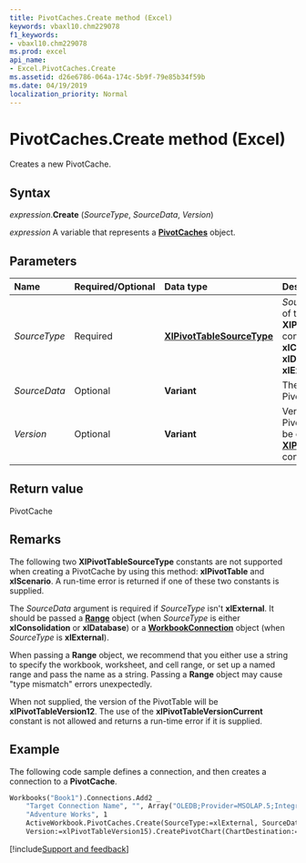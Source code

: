 ```yaml
---
title: PivotCaches.Create method (Excel)
keywords: vbaxl10.chm229078
f1_keywords:
- vbaxl10.chm229078
ms.prod: excel
api_name:
- Excel.PivotCaches.Create
ms.assetid: d26e6786-064a-174c-5b9f-79e85b34f59b
ms.date: 04/19/2019
localization_priority: Normal
---
```



# PivotCaches.Create method (Excel)

Creates a new PivotCache.


## Syntax

_expression_.**Create** (_SourceType_, _SourceData_, _Version_)

_expression_ A variable that represents a **[PivotCaches](Excel.PivotCaches.md)** object.


## Parameters

|Name|Required/Optional|Data type|Description|
|:-----|:-----|:-----|:-----|
| _SourceType_|Required| **[XlPivotTableSourceType](excel.xlpivottablesourcetype.md)** | _SourceType_ can be one of these **XlPivotTableSourceType** constants: **xlConsolidation**, **xlDatabase**, or **xlExternal**.|
| _SourceData_|Optional| **Variant**|The data for the new PivotTable cache.|
| _Version_|Optional| **Variant**|Version of the PivotTable. _Version_ can be one of the **[XlPivotTableVersionList](excel.xlpivottableversionlist.md)** constants.|

## Return value

PivotCache


## Remarks

The following two **XlPivotTableSourceType** constants are not supported when creating a PivotCache by using this method: **xlPivotTable** and **xlScenario**. A run-time error is returned if one of these two constants is supplied.

The _SourceData_ argument is required if _SourceType_ isn't **xlExternal**. It should be passed a **[Range](excel.range(object).md)** object (when _SourceType_ is either **xlConsolidation** or **xlDatabase**) or a **[WorkbookConnection](excel.workbookconnection.md)** object (when _SourceType_ is **xlExternal**). 

When passing a **Range** object, we recommend that you either use a string to specify the workbook, worksheet, and cell range, or set up a named range and pass the name as a string. Passing a **Range** object may cause "type mismatch" errors unexpectedly.

When not supplied, the version of the PivotTable will be **xlPivotTableVersion12**. The use of the **xlPivotTableVersionCurrent** constant is not allowed and returns a run-time error if it is supplied.


## Example

The following code sample defines a connection, and then creates a connection to a **PivotCache**.

```vb
Workbooks("Book1").Connections.Add2 _
    "Target Connection Name", "", Array("OLEDB;Provider=MSOLAP.5;Integrated Security=SSPI;Persist Security Info=True;Data Source=##TargetServer##;Initial Catalog=Adventure Works DW", ""), 
    "Adventure Works", 1
    ActiveWorkbook.PivotCaches.Create(SourceType:=xlExternal, SourceData:=ActiveWorkbook.Connections("Target Connection Name"), _ 
    Version:=xlPivotTableVersion15).CreatePivotChart(ChartDestination:="Sheet1").Select

```




[!include[Support and feedback](~/includes/feedback-boilerplate.md)]
